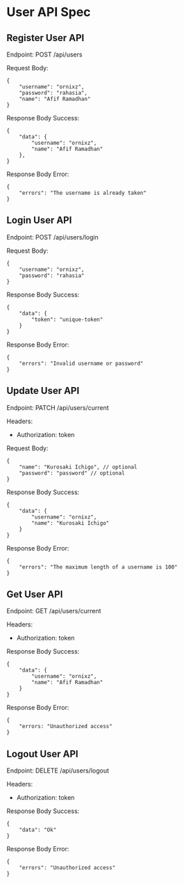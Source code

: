 # User API Spec

## Register User API

Endpoint: POST /api/users

Request Body:

```
{
    "username": "ornixz",
    "password": "rahasia",
    "name": "Afif Ramadhan"
}
```

Response Body Success:

```
{
    "data": {
        "username": "ornixz",
        "name": "Afif Ramadhan"
    },
}
```

Response Body Error:

```
{
    "errors": "The username is already taken"
}
```

## Login User API

Endpoint: POST /api/users/login

Request Body:

```
{
    "username": "ornixz",
    "password": "rahasia"
}
```

Response Body Success:

```
{
    "data": {
        "token": "unique-token"
    }
}
```

Response Body Error:

```
{
    "errors": "Invalid username or password"
}
```

## Update User API

Endpoint: PATCH /api/users/current

Headers:

- Authorization: token

Request Body:

```
{
    "name": "Kurosaki Ichigo", // optional
    "password": "password" // optional
}
```

Response Body Success:

```
{
    "data": {
        "username": "ornixz",
        "name": "Kurosaki Ichigo"
    }
}
```

Response Body Error:

```
{
    "errors": "The maximum length of a username is 100"
}
```

## Get User API

Endpoint: GET /api/users/current

Headers:

- Authorization: token

Response Body Success:

```
{
    "data": {
        "username": "ornixz",
        "name": "Afif Ramadhan"
    }
}
```

Response Body Error:

```
{
    "errors: "Unauthorized access"
}
```

## Logout User API

Endpoint: DELETE /api/users/logout

Headers:

- Authorization: token

Response Body Success:

```
{
    "data": "Ok"
}
```

Response Body Error:

```
{
    "errors": "Unauthorized access"
}
```
